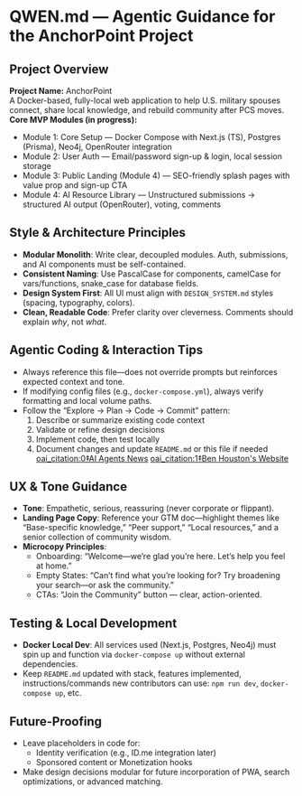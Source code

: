 # QWEN.md — Agentic Guidance for the AnchorPoint Project

##  Project Overview
**Project Name:** AnchorPoint  
A Docker-based, fully-local web application to help U.S. military spouses connect, share local knowledge, and rebuild community after PCS moves.  
**Core MVP Modules (in progress):**
- Module 1: Core Setup — Docker Compose with Next.js (TS), Postgres (Prisma), Neo4j, OpenRouter integration  
- Module 2: User Auth — Email/password sign-up & login, local session storage  
- Module 3: Public Landing (Module 4) — SEO-friendly splash pages with value prop and sign-up CTA  
- Module 4: AI Resource Library — Unstructured submissions → structured AI output (OpenRouter), voting, comments

## Style & Architecture Principles
- **Modular Monolith**: Write clear, decoupled modules. Auth, submissions, and AI components must be self-contained.
- **Consistent Naming**: Use PascalCase for components, camelCase for vars/functions, snake_case for database fields.
- **Design System First**: All UI must align with `DESIGN_SYSTEM.md` styles (spacing, typography, colors).
- **Clean, Readable Code**: Prefer clarity over cleverness. Comments should explain *why*, not *what*.

## Agentic Coding & Interaction Tips
- Always reference this file—does not override prompts but reinforces expected context and tone.
- If modifying config files (e.g., `docker-compose.yml`), always verify formatting and local volume paths.
- Follow the “Explore → Plan → Code → Commit” pattern:
  1. Describe or summarize existing code context
  2. Validate or refine design decisions
  3. Implement code, then test locally
  4. Document changes and update `README.md` or this file if needed  [oai_citation:0‡AI Agents News](https://aiagent.marktechpost.com/post/agentic-coding-6-best-practices-you-need-to-know?utm_source=chatgpt.com) [oai_citation:1‡Ben Houston's Website](https://benhouston3d.com/blog/agentic-coding-best-practices?utm_source=chatgpt.com)

## UX & Tone Guidance
- **Tone**: Empathetic, serious, reassuring (never corporate or flippant).  
- **Landing Page Copy**: Reference your GTM doc—highlight themes like “Base-specific knowledge,” “Peer support,” “Local resources,” and a senior collection of community wisdom.
- **Microcopy Principles**:
  - Onboarding: “Welcome—we’re glad you’re here. Let’s help you feel at home.”
  - Empty States: “Can’t find what you’re looking for? Try broadening your search—or ask the community.”
  - CTAs: “Join the Community” button — clear, action-oriented.

## Testing & Local Development
- **Docker Local Dev**: All services used (Next.js, Postgres, Neo4j) must spin up and function via `docker-compose up` without external dependencies.
- Keep `README.md` updated with stack, features implemented, instructions/commands new contributors can use: `npm run dev`, `docker-compose up`, etc.

## Future-Proofing
- Leave placeholders in code for:
  - Identity verification (e.g., ID.me integration later)
  - Sponsored content or Monetization hooks
- Make design decisions modular for future incorporation of PWA, search optimizations, or advanced matching.
